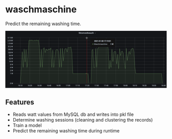 # waschmaschine

Predict the remaining washing time.

![grafana](grafana.png)

## Features

* Reads watt values from MySQL db and writes into pkl file
* Determine washing sessions (cleaning and clustering the records)
* Train a model
* Predict the remaining washing time during runtime
